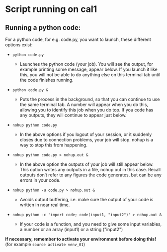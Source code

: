 # Script running on cal1

## Running a python code:

For a python code, for e.g. code.py, you want to launch, these different options exist:

- ```python code.py```
  - Launches the python code (your job). You will see the output, for example printing some message, appear below. If you launch it like this, you will not be able to do anything else on this terminal tab until the code finishes running.

- ```python code.py &```
  - Puts the process in the background, so that you can continue to use the same terminal tab. A number will appear when you do this, allowing you to identify this job when you do top.  If you code has any outputs, they will continue to appear just below.
  
- ```nohup python code.py```
  - In the above options if you logout of your session, or it suddenly closes due to connection problems, your job will stop. nohup is a way to stop this from happening. 

- ```nohup python code.py > nohup.out &```
  - In the above option the outputs of your job will still appear below. This option writes any outputs in a file, nohup.out in this case.  Recall outputs don’t refer to any figures the code generates, but can be any errors in your code.
  
- ```nohup python -u code.py > nohup.out &```
    - Avoids output buffering, i.e. make sure the output of your code is written in near real time.
    
- ```nohup python -c 'import code; code(input1, "input2")' > nohup.out &```
  - If your code is a function, and you need to give some input variables, a number or an array (input1) or a string ("input2")

**If necessary, remember to activate your environment before doing this!** (for example ```source activate venv_01```)
